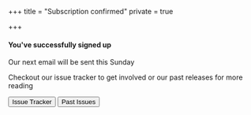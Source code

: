 +++
title = "Subscription confirmed"
private = true

+++
<section class="empty" style="background: inherit">
  <div class="empty-icon">
    <i class="fa fa-envelope-open fa-2x" aria-hidden="true"></i>
  </div>
  <h4 class="empty-title">You've successfully signed up</h4>
  <p class="empty-subtitle">Our next email will be sent this Sunday <i class="fa fa-rocket" aria-hidden="true"></i></p>
  <p class="empty-subtitle">Checkout our issue tracker <i class="fa fa-check-square-o" aria-hidden="true"></i> to get involved or our past releases for more reading <i class="fa fa-book" aria-hidden="true"></i></p>
  <div class="empty-action">
    <a href="https://github.com/jloh/thisweekintechnology/issues" title="Issue tracker"><button class="btn btn-primary">Issue Tracker</button></a>
    <a href="/issues/" title="Past issues"><button class="btn btn-primary">Past Issues</button></a>
  </div>
</section>
